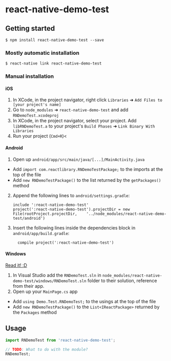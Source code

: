 
# react-native-demo-test

## Getting started

`$ npm install react-native-demo-test --save`

### Mostly automatic installation

`$ react-native link react-native-demo-test`

### Manual installation


#### iOS

1. In XCode, in the project navigator, right click `Libraries` ➜ `Add Files to [your project's name]`
2. Go to `node_modules` ➜ `react-native-demo-test` and add `RNDemoTest.xcodeproj`
3. In XCode, in the project navigator, select your project. Add `libRNDemoTest.a` to your project's `Build Phases` ➜ `Link Binary With Libraries`
4. Run your project (`Cmd+R`)<

#### Android

1. Open up `android/app/src/main/java/[...]/MainActivity.java`
  - Add `import com.reactlibrary.RNDemoTestPackage;` to the imports at the top of the file
  - Add `new RNDemoTestPackage()` to the list returned by the `getPackages()` method
2. Append the following lines to `android/settings.gradle`:
  	```
  	include ':react-native-demo-test'
  	project(':react-native-demo-test').projectDir = new File(rootProject.projectDir, 	'../node_modules/react-native-demo-test/android')
  	```
3. Insert the following lines inside the dependencies block in `android/app/build.gradle`:
  	```
      compile project(':react-native-demo-test')
  	```

#### Windows
[Read it! :D](https://github.com/ReactWindows/react-native)

1. In Visual Studio add the `RNDemoTest.sln` in `node_modules/react-native-demo-test/windows/RNDemoTest.sln` folder to their solution, reference from their app.
2. Open up your `MainPage.cs` app
  - Add `using Demo.Test.RNDemoTest;` to the usings at the top of the file
  - Add `new RNDemoTestPackage()` to the `List<IReactPackage>` returned by the `Packages` method


## Usage
```javascript
import RNDemoTest from 'react-native-demo-test';

// TODO: What to do with the module?
RNDemoTest;
```
  
